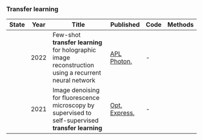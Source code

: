 ### Transfer learning
| State|Year|Title | Published  | Code       | Methods |
|-------|-------| ----- | ----- | ------- | ------- |
||2022|Few-shot **transfer learning** for holographic image reconstruction using a recurrent neural network|[APL Photon.](-)|-||
||2021|Image denoising for fluorescence microscopy by supervised to self-supervised **transfer learning**|[Opt. Express.](-)|-||
